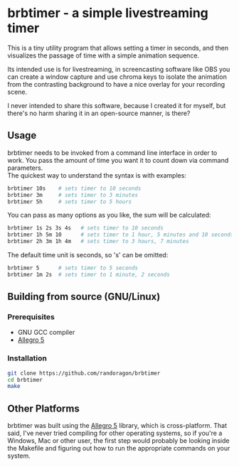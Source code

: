 # brbtimer - a simple livestreaming timer

This is a tiny utility program that allows setting a timer in seconds,
and then visualizes the passage of time with a simple animation sequence.

Its intended use is for livestreaming, in screencasting software like OBS
you can create a window capture and use chroma keys to isolate the animation
from the contrasting background to have a nice overlay for your recording scene.

I never intended to share this software, because I created it for myself,
but there's no harm sharing it in an open-source manner, is there?

## Usage

brbtimer needs to be invoked from a command line interface in order to work.
You pass the amount of time you want it to count down via command parameters.  
The quickest way to understand the syntax is with examples:

```sh
brbtimer 10s    # sets timer to 10 seconds
brbtimer 3m     # sets timer to 3 minutes
brbtimer 5h     # sets timer to 5 hours
```

You can pass as many options as you like, the sum will be calculated:

```sh
brbtimer 1s 2s 3s 4s   # sets timer to 10 seconds
brbtimer 1h 5m 10      # sets timer to 1 hour, 5 minutes and 10 seconds
brbtimer 2h 3m 1h 4m   # sets timer to 3 hours, 7 minutes
```

The default time unit is seconds, so 's' can be omitted:

```sh
brbtimer 5      # sets timer to 5 seconds
brbtimer 1m 2s  # sets timer to 1 minute, 2 seconds
```

## Building from source (GNU/Linux)

### Prerequisites

- GNU GCC compiler
- [Allegro 5](https://liballeg.org/)

### Installation

```sh
git clone https://github.com/randoragon/brbtimer
cd brbtimer
make
```

## Other Platforms

brbtimer was built using the [Allegro 5](https://liballeg.org/) library, which is cross-platform.
That said, I've never tried compiling for other operating systems,
so if you're a Windows, Mac or other user, the first step would probably be looking
inside the Makefile and figuring out how to run the appropriate commands on your system.
